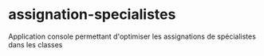 # assignation-specialistes
Application console permettant d'optimiser les assignations de spécialistes dans les classes

